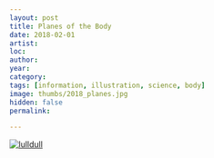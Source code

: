 ```yaml
---
layout: post
title: Planes of the Body
date: 2018-02-01
artist: 
loc: 
author: 
year: 
category: 
tags: [information, illustration, science, body]
image: thumbs/2018_planes.jpg
hidden: false
permalink:

---
```




<div class="post_image">
	<a href="{{ site.baseurl }}/images/posts/2018_planes/001.jpg" target="_blank">
	<img src="{{ site.baseurl }}/images/posts/2018_planes/001.jpg" alt="lulldull"></a>
</div>

